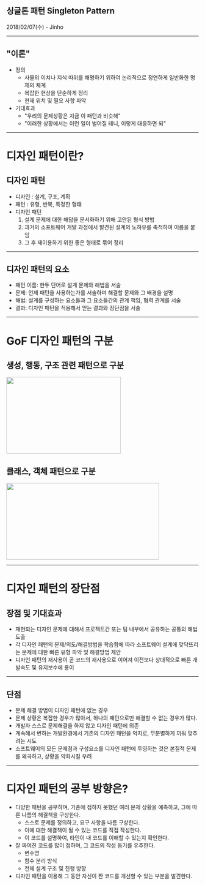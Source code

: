 ## 싱글톤 패턴 Singleton Pattern
2018/02/07(수) - Jinho

---
<!-- page_number: true -->

## "이론"
- 정의
	- 사물의 이치나 지식 따위를 해명하기 위하여 논리적으로 정연하게 일반화한 명제의 체계
	- 복잡한 현상을 단순하게 정리
    - 현재 위치 및 필요 사항 파악
- 기대효과 
	- "우리의 문제상황은 지금 이 패턴과 비슷해"
	- "이러한 상황에서는 이런 일이 벌어질 테니, 이렇게 대응하면 되" 

---

# 디자인 패턴이란?

## 디자인 패턴
- 디자인 : 설계, 구조, 계획
- 패턴 : 유형, 반복, 특정한 형태
- 디자인 패턴
  1. 설계 문제에 대한 해답을 문서화하기 위해 고안된 형식 방법
  2. 과거의 소프트웨어 개발 과정에서 발견된 설계의 노하우를 축적하여 이름을 붙임
  3. 그 후 재이용하기 위한 좋은 형태로 묶어 정리

---

## 디자인 패턴의 요소
- 패턴 이름:  한두 단어로 설계 문제와 해법을 서술
- 문제: 언제 패턴을 사용하는가를 서술하며 해결할 문제와 그 배경을 설명
- 해법: 설계를 구성하는 요소들과 그 요소들간의 관계 책임, 협력 관계를 서술
- 결과: 디자인 패턴을 적용해서 얻는 결과와 장단점을 서술

---

# GoF 디자인 패턴의 구분
## 생성, 행동, 구조 관련 패턴으로 구분 
<img src='http://cfile22.uf.tistory.com/image/2772EA4052637A120CB850' width='300' height='200'>

## 클래스, 객체 패턴으로 구분
<img src='http://cfile25.uf.tistory.com/image/2220FC3F52637AA0138AAB' width='400' height='200'>

---

# 디자인 패턴의 장단점
## 장점 및 기대효과
- 재현되는 디자인 문제에 대해서 프로젝트간 또는 팀 내부에서 공유하는 공통의 해법 도출
- 각 디자인 패턴의 문제/의도/해결방법을 학습함에 따라 소프트웨어 설계에 맞닥뜨리는 문제에 대한 빠른 유형 파악 및 해결방법 제안
- 디자인 패턴의 재사용이 곧 코드의 재사용으로 이어져 이전보다 상대적으로 빠른 개발속도 및 유지보수에 용이

---

## 단점
- 문제 해결 방법이 디자인 패턴에 없는 경우
- 문제 상황은 복잡한 경우가 많아서, 하나의 패턴으로만 해결할 수 없는 경우가 많다.
- 개발자 스스로 문제해결을 하지 않고 디자인 패턴에 의존
- 계속해서 변하는 개발환경에서 기존의 디자인 패턴을 억지로, 무분별하게 끼워 맞추려는 시도
- 소프트웨어의 모든 문제점과 구성요소를 디자인 패턴에 투영하는 것은 본질적 문제를 왜곡하고, 상황을 악화시킬 우려


---
# 디자인 패턴의 공부 방향은?
- 다양한 패턴을 공부하며, 기존에 접하지 못했던 여러 문제 상황을 예측하고, 그에 따른 나름의 해결책을 구상한다.
	- 스스로 문제를 정의하고, 요구 사항을 나름 구상한다.
	- 이에 대한 해결책이 될 수 있는 코드를 직접 작성한다.
	- 이 코드를 설명하여, 타인이 내 코드를 이해할 수 있는지 확인한다.
- 잘 짜여진 코드를 많이 접하며, 그 코드의 작성 동기를 유추한다.
	- 변수명
	- 함수 분리 방식
	- 전체 설계 구조 및 진행 방향
- 디자인 패턴을 이용해 그 동안 자신이 짠 코드를 개선할 수 있는 부분을 발견한다.